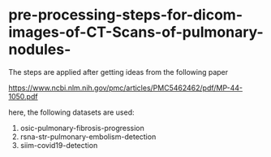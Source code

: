 # pre-processing-steps-for-dicom-images-of-CT-Scans-of-pulmonary-nodules-

The steps are applied after getting ideas from the following paper

https://www.ncbi.nlm.nih.gov/pmc/articles/PMC5462462/pdf/MP-44-1050.pdf

here, the following datasets are used:

1. osic-pulmonary-fibrosis-progression
2. rsna-str-pulmonary-embolism-detection
3. siim-covid19-detection
